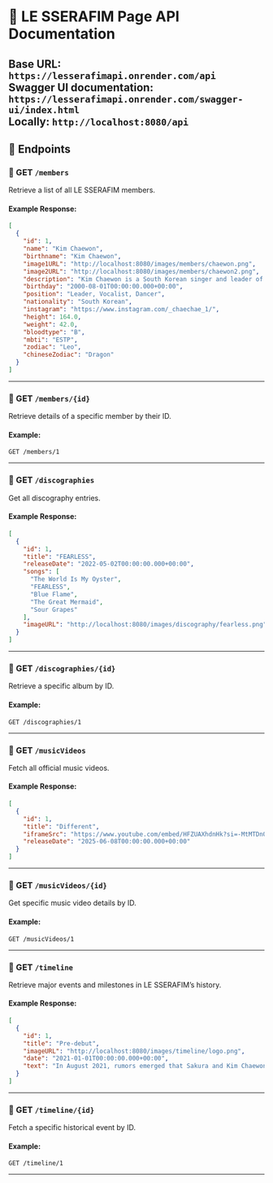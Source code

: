 
# 🎵 LE SSERAFIM Page API Documentation

**Base URL:** `https://lesserafimapi.onrender.com/api`   
**Swagger UI documentation:** `https://lesserafimapi.onrender.com/swagger-ui/index.html`   
**Locally:** `http://localhost:8080/api`   
---

## 📁 Endpoints

### 🔹 GET `/members`

Retrieve a list of all LE SSERAFIM members.

#### Example Response:
```json
[
  {
    "id": 1,
    "name": "Kim Chaewon",
    "birthname": "Kim Chaewon",
    "image1URL": "http://localhost:8080/images/members/chaewon.png",
    "image2URL": "http://localhost:8080/images/members/chaewon2.png",
    "description": "Kim Chaewon is a South Korean singer and leader of LE SSERAFIM. She is known for her captivating voice and leadership skills in the group.",
    "birthday": "2000-08-01T00:00:00.000+00:00",
    "position": "Leader, Vocalist, Dancer",
    "nationality": "South Korean",
    "instagram": "https://www.instagram.com/_chaechae_1/",
    "height": 164.0,
    "weight": 42.0,
    "bloodtype": "B",
    "mbti": "ESTP",
    "zodiac": "Leo",
    "chineseZodiac": "Dragon"
  }
]
```

---

### 🔹 GET `/members/{id}`

Retrieve details of a specific member by their ID.

#### Example:
`GET /members/1`

---

### 🔹 GET `/discographies`

Get all discography entries.

#### Example Response:
```json
[
  {
    "id": 1,
    "title": "FEARLESS",
    "releaseDate": "2022-05-02T00:00:00.000+00:00",
    "songs": [
      "The World Is My Oyster",
      "FEARLESS",
      "Blue Flame",
      "The Great Mermaid",
      "Sour Grapes"
    ],
    "imageURL": "http://localhost:8080/images/discography/fearless.png"
  }
]
```

---

### 🔹 GET `/discographies/{id}`

Retrieve a specific album by ID.

#### Example:
`GET /discographies/1`

---

### 🔹 GET `/musicVideos`

Fetch all official music videos.

#### Example Response:
```json
[
  {
    "id": 1,
    "title": "Different",
    "iframeSrc": "https://www.youtube.com/embed/HFZUAXhdnHk?si=-MtMTDnQAR2azgpl",
    "releaseDate": "2025-06-08T00:00:00.000+00:00"
  }
]
```

---

### 🔹 GET `/musicVideos/{id}`

Get specific music video details by ID.

#### Example:
`GET /musicVideos/1`

---

### 🔹 GET `/timeline`

Retrieve major events and milestones in LE SSERAFIM’s history.

#### Example Response:
```json
[
  {
    "id": 1,
    "title": "Pre-debut",
    "imageURL": "http://localhost:8080/images/timeline/logo.png",
    "date": "2021-01-01T00:00:00.000+00:00",
    "text": "In August 2021, rumors emerged that Sakura and Kim Chaewon were joining a new girl group under Source Music, later confirmed when Sakura signed an exclusive contract with Source Music on September 23. Chaewon’s profile was removed from Woollim Entertainment, fueling speculation that she had also signed with HYBE. In March 2022, it was confirmed that Sakura, Chaewon, and Huh Yunjin were part of the new group, LE SSERAFIM, which would debut in May. The group’s name, revealed through a 72-hour countdown, was an anagram of IM FEARLESS. The group’s members were revealed in early April 2022, starting with Sakura, followed by the others. Their debut song snippets and exclusive content were shared, and 120,000 digital souvenirs sold out during the project."
  }
]
```

---

### 🔹 GET `/timeline/{id}`

Fetch a specific historical event by ID.

#### Example:
`GET /timeline/1`

---
